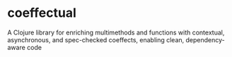 # coeffectual
A Clojure library for enriching multimethods and functions with contextual, asynchronous, and spec-checked coeffects, enabling clean, dependency-aware code
